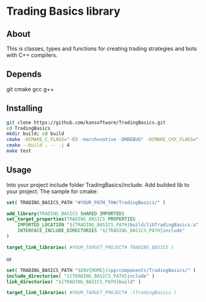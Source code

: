 # Trading Basics library

## About
This is classes, types and functions for creating trading strategies and bots with C++ compilers.

## Depends
git cmake gcc g++

## Installing
```bash
git clone https://github.com/kansoftware/TradingBasics.git
cd TradingBasics
mkdir build; cd build
cmake -DCMAKE_C_FLAGS="-O3 -march=native -DNDEBUG" -DCMAKE_CXX_FLAGS="-O3 -march=native -DNDEBUG" ..
cmake --build . -- -j 4
make test
```

## Usage
Into your project include folder TradingBasics/include. Add builded lib to your project.
The sample for cmake:
```cmake
set( TRADING_BASICS_PATH "#YOUR_PATH_TO#/TradingBasics/" )

add_library(TRADING_BASICS SHARED IMPORTED)
set_target_properties(TRADING_BASICS PROPERTIES
    IMPORTED_LOCATION "${TRADING_BASICS_PATH}build/libTradingBasics.a"
    INTERFACE_INCLUDE_DIRECTORIES "${TRADING_BASICS_PATH}include"
)

target_link_libraries( #YOUR_TARGET_PROJECT# TRADING_BASICS )

```
or
```cmake
set( TRADING_BASICS_PATH "$ENV{HOME}/cpp/companents/TradingBasics/" )
include_directories( "${TRADING_BASICS_PATH}include" )
link_directories( "${TRADING_BASICS_PATH}build" )

target_link_libraries( #YOUR_TARGET_PROJECT# -lTradingBasics )
```
